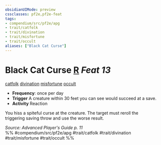 ```yaml
---
obsidianUIMode: preview
cssclasses: pf2e,pf2e-feat
tags:
- compendium/src/pf2e/apg
- trait/catfolk
- trait/divination
- trait/misfortune
- trait/occult
aliases: ["Black Cat Curse"]
---
```

# Black Cat Curse  [R](rules/core-rulebook/chapter-9-playing-the-game.md#Actions "Reaction") *Feat 13*  
[catfolk](rules/traits/catfolk-b1.md "Catfolk Ancestry & Heritage Trait")  [divination](rules/traits/divination.md "Divination School Trait")  [misfortune](rules/traits/misfortune.md "Misfortune Effect Trait")  [occult](rules/traits/occult.md "Occult Tradition Trait")  

- **Frequency**: once per day
- **Trigger** A creature within 30 feet you can see would succeed at a save.
- **Activity** Reaction

You hiss a spiteful curse at the creature. The target must reroll the triggering saving throw and use the worse result.

*Source: Advanced Player's Guide p. 11*  
%% #compendium/src/pf2e/apg #trait/catfolk #trait/divination #trait/misfortune #trait/occult %%